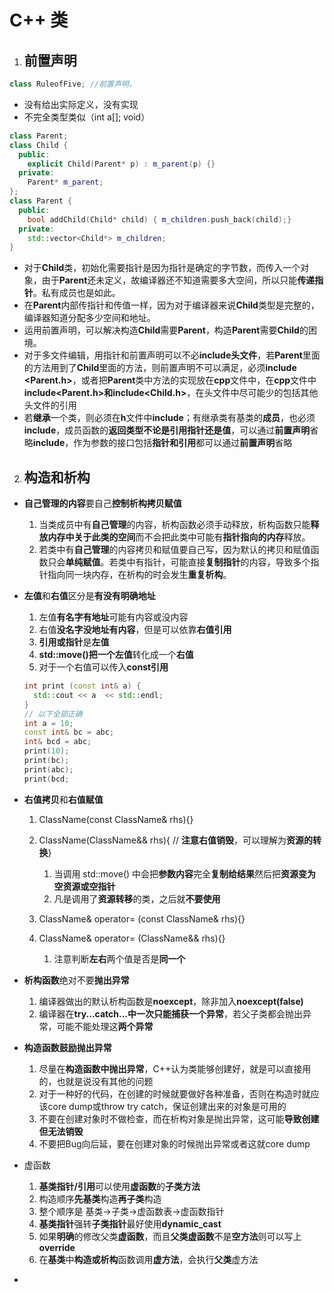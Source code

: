 <!--
 * @Date: 2021-03-11 15:22:20
 * @Author: mengsen
 * @LastEditors: mengsen
 * @LastEditTime: 2021-03-11 15:37:27
 * @FilePath: \NoteBook\C_Cpp\class.md
-->

# C++ 类

1. ## 前置声明

```c++
class RuleofFive; //前置声明，

``` 

  + 没有给出实际定义，没有实现
  + 不完全类型类似（int a[]; void）

```c++
class Parent;
class Child {
  public:
    explicit Child(Parent* p) : m_parent(p) {}
  private:
    Parent* m_parent;
};
class Parent {
  public:
    bool addChild(Child* child) { m_children.push_back(child);}
  private:
    std::vector<Child*> m_children;
}
```

  + 对于**Child**类，初始化需要指针是因为指针是确定的字节数，而传入一个对象，由于**Parent**还未定义，故编译器还不知道需要多大空间，所以只能**传递指针**。私有成员也是如此。
  + 在**Parent**内部传指针和传值一样，因为对于编译器来说**Child**类型是完整的，编译器知道分配多少空间和地址。
  + 运用前置声明，可以解决构造**Child**需要**Parent**，构造**Parent**需要**Child**的困境。
  + 对于多文件编辑，用指针和前置声明可以不必**include头文件**，若**Parent**里面的方法用到了**Child**里面的方法，则前置声明不可以满足，必须**include <Parent.h>**，或者把**Parent**类中方法的实现放在**cpp**文件中，在**cpp**文件中**include<Parent.h>和include<Child.h>**，在头文件中尽可能少的包括其他头文件的引用
  + 若**继承**一个类，则必须在**h**文件中**include**；有继承类有基类的**成员**，也必须**include**，成员函数的**返回类型不论是引用指针还是值**，可以通过**前置声明**省略**include**，作为参数的接口包括**指针和引用**都可以通过**前置声明**省略

2. ## 构造和析构
* **自己管理的内容**要自己**控制析构拷贝赋值**
    1. 当类成员中有**自己管理**的内容，析构函数必须手动释放，析构函数只能**释放内存中关于此类的空间**而不会把此类中可能有**指针指向的内存**释放。
    2. 若类中有**自己管理**的内容拷贝和赋值要自己写，因为默认的拷贝和赋值函数只会**单纯赋值**。若类中有指针，可能直接**复制指针**的内容，导致多个指针指向同一块内存，在析构的时会发生**重复析构**。

* **左值**和**右值**区分是**有没有明确地址**
    1. 左值**有名字有地址**可能有内容或没内容
    2. 右值**没名字没地址有内容**，但是可以依靠**右值引用**
    3. **引用或指针**是**左值**
    4. **std::move()**把一个**左值**转化成一个**右值**
    5. 对于一个右值可以传入**const引用**

    ```c++
    int print (const int& a) {
      std::cout << a  << std::endl;
    }
    // 以下全部正确
    int a = 10;
    const int& bc = abc;
    int& bcd = abc;
    print(10);
    print(bc);
    print(abc);
    print(bcd;
    ```

* **右值拷贝**和**右值赋值**
    1. ClassName(const ClassName& rhs){}
    2. ClassName(ClassName&& rhs){ // **注意右值销毁**，可以理解为**资源的转换**}

       1. 当调用 std::move() 中会把**参数内容**完全**复制给结果**然后把**资源变为空资源或空指针**
       2. 凡是调用了**资源转移**的类，之后就**不要使用**

    3. ClassName& operator= (const ClassName& rhs){}
    4. ClassName& operator= (ClassName&& rhs){}

       1. 注意判断**左右**两个值是否是**同一个**

* **析构函数**绝对不要**抛出异常**
    1. 编译器做出的默认析构函数是**noexcept**，除非加入**noexcept(false)**
    2. 编译器在**try...catch...**中**一次只能捕获一个异常**，若父子类都会抛出异常，可能不能处理这**两个异常**

* **构造函数鼓励抛出异常**
    1. 尽量在**构造函数中抛出异常**，C++认为类能够创建好，就是可以直接用的，也就是说没有其他的问题
    2. 对于一种好的代码，在创建的时候就要做好各种准备，否则在构造时就应该core dump或throw try catch，保证创建出来的对象是可用的
    3. 不要在创建对象时不做检查，而在析构对象是抛出异常，这可能**导致创建但无法销毁**
    4. 不要把Bug向后延，要在创建对象的时候抛出异常或者这就core dump

* 虚函数
    1. **基类指针/引用**可以使用**虚函数**的**子类方法**
    2. 构造顺序**先基类**构造**再子类**构造
    3. 整个顺序是 基类->子类->虚函数表->虚函数指针
    4. **基类指针**强转**子类指针**最好使用**dynamic_cast**
    5. 如果**明确**的修改父类**虚函数**，而且**父类虚函数**不是**空方法**则可以写上 **override**
    6. 在**基类**中**构造或析构**函数调用**虚方法**，会执行**父类**虚方法

- 
